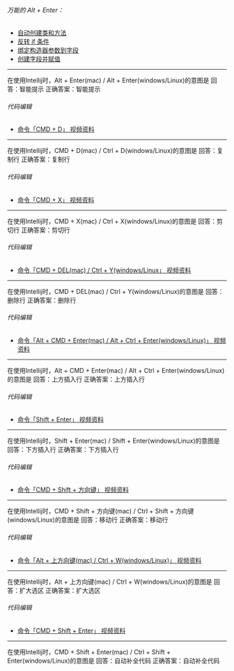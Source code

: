 ###### 万能的 Alt + Enter：
*   [自动创建类和方法](https://codingstyle-cn.b0.upaiyun.com/video/intellij/%E5%B8%A6%E6%B0%B4%E5%8D%B0/%E8%87%AA%E5%8A%A8%E5%88%9B%E5%BB%BA%E7%B1%BB%E5%92%8C%E6%96%B9%E6%B3%95.mp4)
*   [反转 if 条件](https://codingstyle-cn.b0.upaiyun.com/video/intellij/%E5%B8%A6%E6%B0%B4%E5%8D%B0/Invert%20if%20condition.mp4)
*   [绑定构造器参数到字段](https://codingstyle-cn.b0.upaiyun.com/video/intellij/%E5%B8%A6%E6%B0%B4%E5%8D%B0/%E7%BB%91%E5%AE%9A%E6%9E%84%E9%80%A0%E5%99%A8%E5%8F%82%E6%95%B0%E5%88%B0%E5%AD%97%E6%AE%B5.mp4)
*   [创建字段并赋值](https://codingstyle-cn.b0.upaiyun.com/video/intellij/%E5%B8%A6%E6%B0%B4%E5%8D%B0/%E5%88%9B%E5%BB%BA%E5%AD%97%E6%AE%B5%E5%B9%B6%E8%B5%8B%E5%80%BC.mp4)
---
在使用Intellij时，Alt + Enter(mac) / Alt + Enter(windows/Linux)的意图是
回答：智能提示
正确答案：智能提示

###### 代码编辑
- [命令「CMD + D」 视频资料](https://codingstyle-cn.b0.upaiyun.com/video/intellij/%E5%B8%A6%E6%B0%B4%E5%8D%B0/%E5%A4%8D%E5%88%B6%E4%B8%80%E8%A1%8C.mp4)
---
在使用Intellij时，CMD + D(mac) / Ctrl + D(windows/Linux)的意图是
回答：复制行
正确答案：复制行

###### 代码编辑
- [命令「CMD + X」 视频资料](https://codingstyle-cn.b0.upaiyun.com/video/intellij/%E5%B8%A6%E6%B0%B4%E5%8D%B0/%E5%89%AA%E5%88%87%E8%A1%8C.mp4)

---
在使用Intellij时，CMD + X(mac) / Ctrl + X(windows/Linux)的意图是
回答：剪切行
正确答案：剪切行

###### 代码编辑
- [命令「CMD + DEL(mac) / Ctrl + Y(windows/Linux」 视频资料](https://codingstyle-cn.b0.upaiyun.com/video/intellij/%E5%B8%A6%E6%B0%B4%E5%8D%B0/%E5%88%A0%E9%99%A4%E8%A1%8C.mp4)

---
在使用Intellij时，CMD + DEL(mac) / Ctrl + Y(windows/Linux)的意图是
回答：删除行
正确答案：删除行

###### 代码编辑
- [命令「Alt + CMD + Enter(mac) / Alt + Ctrl + Enter(windows/Linux)」 视频资料](https://codingstyle-cn.b0.upaiyun.com/video/intellij/%E5%B8%A6%E6%B0%B4%E5%8D%B0/%E6%8F%92%E5%85%A5%E8%A1%8C.mp4)
---
在使用Intellij时，Alt + CMD + Enter(mac) / Alt + Ctrl + Enter(windows/Linux)的意图是
回答：上方插入行
正确答案：上方插入行

###### 代码编辑
- [命令「Shift + Enter」 视频资料](https://codingstyle-cn.b0.upaiyun.com/video/intellij/%E5%B8%A6%E6%B0%B4%E5%8D%B0/%E6%8F%92%E5%85%A5%E8%A1%8C.mp4)
---
在使用Intellij时，Shift + Enter(mac) / Shift + Enter(windows/Linux)的意图是
回答：下方插入行
正确答案：下方插入行

###### 代码编辑
- [命令「CMD + Shift + 方向键」 视频资料](https://codingstyle-cn.b0.upaiyun.com/video/intellij/%E5%B8%A6%E6%B0%B4%E5%8D%B0/%E7%A7%BB%E5%8A%A8%E8%A1%8C.mp4)
---
在使用Intellij时，CMD + Shift + 方向键(mac) / Ctrl + Shift + 方向键(windows/Linux)的意图是
回答：移动行
正确答案：移动行

###### 代码编辑
- [命令「Alt + 上方向键(mac) / Ctrl + W(windows/Linux)」 视频资料](https://codingstyle-cn.b0.upaiyun.com/video/intellij/%E5%B8%A6%E6%B0%B4%E5%8D%B0/%E6%89%A9%E5%B1%95%E7%BC%A9%E5%B0%8F%E9%80%89%E5%8C%BA.mp4)
---
在使用Intellij时，Alt + 上方向键(mac) / Ctrl + W(windows/Linux)的意图是
回答：扩大选区
正确答案：扩大选区

###### 代码编辑
- [命令「CMD + Shift + Enter」 视频资料](https://codingstyle-cn.b0.upaiyun.com/video/intellij/%E5%B8%A6%E6%B0%B4%E5%8D%B0/%E6%99%BA%E8%83%BD%E8%A1%A5%E5%85%A8.mp4)
---

在使用Intellij时，CMD + Shift + Enter(mac) / Ctrl + Shift + Enter(windows/Linux)的意图是
回答：自动补全代码
正确答案：自动补全代码
